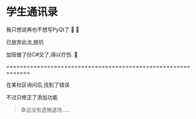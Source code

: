 # 学生通讯录

我只想说再也不想写PyQt了 :imp: :hankey:

已放弃此法,脱坑

加班做了份C#交了,得以疗伤. :hospital:

=============================================================

在某社区询问后,找到了错误

不过只修正了添加功能

>幸运没有遗憾退场.....
